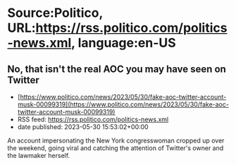 # Source:Politico, URL:https://rss.politico.com/politics-news.xml, language:en-US

## No, that isn't the real AOC you may have seen on Twitter
 - [https://www.politico.com/news/2023/05/30/fake-aoc-twitter-account-musk-00099319](https://www.politico.com/news/2023/05/30/fake-aoc-twitter-account-musk-00099319)
 - RSS feed: https://rss.politico.com/politics-news.xml
 - date published: 2023-05-30 15:53:02+00:00

An account impersonating the New York congresswoman cropped up over the weekend, going viral and catching the attention of Twitter's owner and the lawmaker herself.

